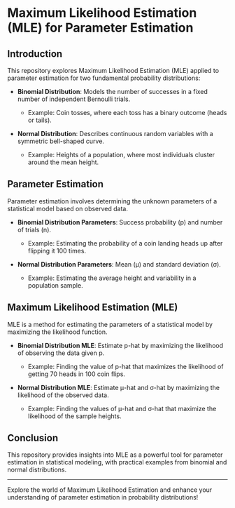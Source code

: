 # Maximum Likelihood Estimation (MLE) for Parameter Estimation

## Introduction

This repository explores Maximum Likelihood Estimation (MLE) applied to parameter estimation for two fundamental probability distributions:

- **Binomial Distribution**: Models the number of successes in a fixed number of independent Bernoulli trials.
  - Example: Coin tosses, where each toss has a binary outcome (heads or tails).

- **Normal Distribution**: Describes continuous random variables with a symmetric bell-shaped curve.
  - Example: Heights of a population, where most individuals cluster around the mean height.

## Parameter Estimation

Parameter estimation involves determining the unknown parameters of a statistical model based on observed data.

- **Binomial Distribution Parameters**: Success probability (p) and number of trials (n).
  - Example: Estimating the probability of a coin landing heads up after flipping it 100 times.

- **Normal Distribution Parameters**: Mean (μ) and standard deviation (σ).
  - Example: Estimating the average height and variability in a population sample.

## Maximum Likelihood Estimation (MLE)

MLE is a method for estimating the parameters of a statistical model by maximizing the likelihood function.

- **Binomial Distribution MLE**: Estimate p-hat by maximizing the likelihood of observing the data given p.
  - Example: Finding the value of p-hat that maximizes the likelihood of getting 70 heads in 100 coin flips.

- **Normal Distribution MLE**: Estimate μ-hat and σ-hat by maximizing the likelihood of the observed data.
  - Example: Finding the values of μ-hat and σ-hat that maximize the likelihood of the sample heights.

## Conclusion

This repository provides insights into MLE as a powerful tool for parameter estimation in statistical modeling, with practical examples from binomial and normal distributions.

---

Explore the world of Maximum Likelihood Estimation and enhance your understanding of parameter estimation in probability distributions!
